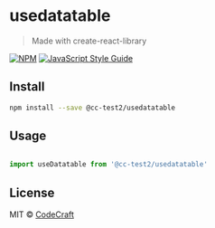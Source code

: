 # usedatatable

> Made with create-react-library

[![NPM](https://img.shields.io/npm/v/@cc-test2/usedatatable.svg)](https://www.npmjs.com/package/@cc-test2/usedatatable) [![JavaScript Style Guide](https://img.shields.io/badge/code_style-standard-brightgreen.svg)](https://standardjs.com)

## Install

```bash
npm install --save @cc-test2/usedatatable
```

## Usage

```jsx

import useDatatable from '@cc-test2/usedatatable'

```

## License

MIT © [CodeCraft](https://github.com/CodeCraft)
